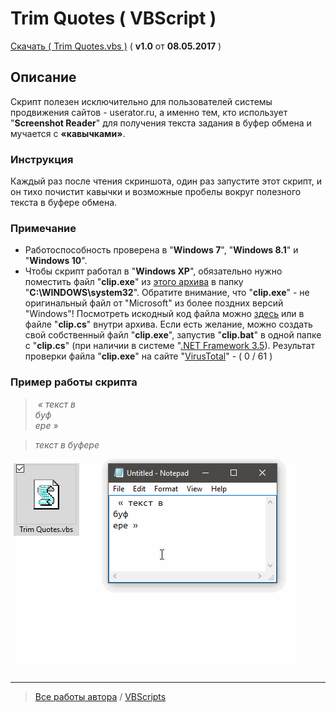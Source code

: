 # Trim Quotes ( VBScript )
[Скачать ( Trim Quotes.vbs )](https://github.com/Eric-Draven/vbscripts/raw/master/trim-quotes/Trim%20Quotes.zip) ( **v1.0** от **08.05.2017** )

## Описание
Скрипт полезен исключительно для пользователей системы продвижения сайтов - userator.ru, а именно тем, кто использует "**Screenshot Reader**" для получения текста задания в буфер обмена и мучается с **«**кавычками**»**.

### Инструкция
Каждый раз после чтения скриншота, один раз запустите этот скрипт, и он тихо почистит кавычки и возможные пробелы вокруг полезного текста в буфере обмена.

### Примечание
* Работоспособность проверена в "**Windows 7**", "**Windows 8.1**" и "**Windows 10**".
* Чтобы скрипт работал в "**Windows XP**", обязательно нужно поместить файл "**clip.exe**" из [этого архива](https://github.com/Eric-Draven/vbscripts/raw/master/trim-quotes/clip/clip.zip) в папку "**C:\WINDOWS\system32**". Обратите внимание, что "**clip.exe**" - не оригинальный файл от "Microsoft" из более поздних версий "Windows"! Посмотреть искодный код файла можно [здесь](https://github.com/Eric-Draven/vbscripts/blob/master/trim-quotes/clip/clip.cs) или в файле "**clip.cs**" внутри архива. Если есть желание, можно создать свой собственный файл "**clip.exe**", запустив "**clip.bat**" в одной папке с "**clip.cs**" (при наличии в системе "[.NET Framework 3.5](https://www.microsoft.com/ru-ru/download/details.aspx?id=21)). Результат проверки файла "**clip.exe**" на сайте "[VirusTotal](https://www.virustotal.com/ru/file/2569e845be366702c492d0b50aa2bbd45340d1733434380ebee5829b1ae61013/analysis/1494281346/)" - ( 0 / 61 )

### Пример работы скрипта
> _&nbsp;« текст в&nbsp;  
> буф  
> ере »_

> _текст в буфере_

![Example](https://github.com/Eric-Draven/vbscripts/raw/master/trim-quotes/Example.gif)

---
> [Все работы автора](https://github.com/Eric-Draven?tab=repositories) / [VBScripts](https://github.com/Eric-Draven/vbscripts)
